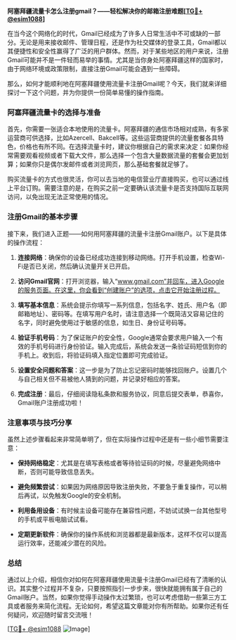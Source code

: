 **阿塞拜疆流量卡怎么注册gmail？——轻松解决你的邮箱注册难题[[TG💪+ @esim1088](https://t.me/s/esim1088)]**

在当今这个网络化的时代，Gmail已经成为了许多人日常生活中不可或缺的一部分。无论是用来接收邮件、管理日程，还是作为社交媒体的登录工具，Gmail都以其便捷性和安全性赢得了广泛的用户群体。然而，对于某些地区的用户来说，注册Gmail可能并不是一件轻而易举的事情。尤其是当你身处阿塞拜疆这样的国家时，由于网络环境或政策限制，直接注册Gmail可能会遇到一些障碍。

那么，如何才能顺利地在阿塞拜疆使用流量卡注册Gmail呢？今天，我们就来详细探讨一下这个问题，并为你提供一份简单易懂的操作指南。

### 阿塞拜疆流量卡的选择与准备

首先，你需要一张适合本地使用的流量卡。阿塞拜疆的通信市场相对成熟，有多家运营商可供选择，比如Azercell、Bakcell等。这些运营商提供的流量套餐各具特色，价格也有所不同。在选择流量卡时，建议你根据自己的需求来决定：如果你经常需要观看视频或者下载大文件，那么选择一个包含大量数据流量的套餐会更加划算；如果你只是偶尔发邮件或者浏览网页，那么基础套餐就足够了。

购买流量卡的方式也很灵活，你可以去当地的电信营业厅直接购买，也可以通过线上平台订购。需要注意的是，在购买之前一定要确认该流量卡是否支持国际互联网访问，以免出现无法正常使用的情况。

### 注册Gmail的基本步骤

接下来，我们进入正题——如何用阿塞拜疆的流量卡注册Gmail账户。以下是具体的操作流程：

1. **连接网络**：确保你的设备已经成功连接到移动网络。打开手机设置，检查Wi-Fi是否已关闭，然后确认流量开关已开启。
   
2. **访问Gmail官网**：打开浏览器，输入“www.gmail.com”并回车，进入Google的服务页面。在这里，你会看到“创建账户”的选项，点击它开始注册过程。

3. **填写基本信息**：系统会提示你填写一系列信息，包括名字、姓氏、用户名（即邮箱地址）、密码等。在填写用户名时，请注意选择一个既简洁又容易记住的名字，同时避免使用过于敏感的信息，如生日、身份证号码等。

4. **验证手机号码**：为了保证账户的安全性，Google通常会要求用户输入一个有效的手机号码进行身份验证。输入完成后，系统会发送一条验证码短信到你的手机上。收到后，将验证码填入指定位置即可完成验证。

5. **设置安全问题和答案**：这一步是为了防止忘记密码时能够找回账户。设置几个与自己相关但不易被他人猜到的问题，并记录好相应的答案。

6. **完成注册**：最后，仔细阅读隐私条款和服务协议，同意后提交表单，恭喜你，Gmail账户注册成功啦！

### 注意事项与技巧分享

虽然上述步骤看起来非常简单明了，但在实际操作过程中还是有一些小细节需要注意：

- **保持网络稳定**：尤其是在填写表格或者等待验证码的时候，尽量避免网络中断，否则可能导致信息丢失。
  
- **避免频繁尝试**：如果因为网络原因导致注册失败，不要急于重复操作，可以稍后再试，以免触发Google的安全机制。

- **利用备用设备**：有时候主设备可能存在兼容性问题，不妨试试换一台其他型号的手机或平板电脑试试看。

- **定期更新软件**：确保你的操作系统和浏览器都是最新版本，这样不仅可以提高运行效率，还能减少潜在的风险。

### 总结

通过以上介绍，相信你对如何在阿塞拜疆使用流量卡注册Gmail已经有了清晰的认识。其实整个过程并不复杂，只要按照指引一步步来，很快就能拥有属于自己的Gmail账户。当然，如果你觉得手动操作太过繁琐，也可以考虑借助一些第三方工具或者服务来简化流程。无论如何，希望这篇文章能对你有所帮助。如果你还有任何疑问，欢迎随时留言交流哦！

[[TG💪+ @esim1088](https://t.me/s/esim1088) ![Image](https://i.postimg.cc/4NQfJmqS/Snipaste-2025-05-13-00-14-12.png)]